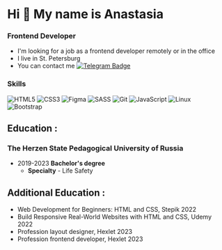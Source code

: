 
# Hi 👋 My name is Anastasia


### Frontend Developer

*   I'm looking for a job as a frontend developer remotely or in the office
*   I live in St. Petersburg
*   You can contact me [![Telegram Badge](https://img.shields.io/badge/-Telegram-0088cc?style=flat-square&logo=Telegram&logoColor=white)](https://t.me/lilanastesha)

  ### Skills 
<p align="left">

![HTML5](https://img.shields.io/badge/html5-%23E34F26.svg?style=for-the-badge&logo=html5&logoColor=white)
![CSS3](https://img.shields.io/badge/css3-%231572B6.svg?style=for-the-badge&logo=css3&logoColor=white)
![Figma](https://img.shields.io/badge/figma-%23F24E1E.svg?style=for-the-badge&logo=figma&logoColor=white)
![SASS](https://img.shields.io/badge/SASS-hotpink.svg?style=for-the-badge&logo=SASS&logoColor=white)
![Git](https://img.shields.io/badge/git-%23F05033.svg?style=for-the-badge&logo=git&logoColor=white)
![JavaScript](https://img.shields.io/badge/javascript-%23323330.svg?style=for-the-badge&logo=javascript&logoColor=%23F7DF1E)
![Linux](https://img.shields.io/badge/Linux-FCC624?style=for-the-badge&logo=linux&logoColor=black)
![Bootstrap](https://img.shields.io/badge/bootstrap-%238511FA.svg?style=for-the-badge&logo=bootstrap&logoColor=white)
</p> 

## Education :
### The Herzen State Pedagogical University of Russia
- 2019-2023 **Bachelor's degree**
  - **Specialty** - Life Safety
 
## Additional Education :
- Web Development for Beginners: HTML and CSS, Stepik 2022
- Build Responsive Real-World Websites with HTML and CSS, Udemy 2022
- Profession layout designer, Hexlet 2023
- Profession frontend developer, Hexlet 2023